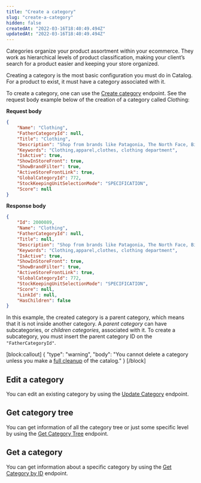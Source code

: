 ```yaml
---
title: "Create a category"
slug: "create-a-category"
hidden: false
createdAt: "2022-03-16T18:40:49.494Z"
updatedAt: "2022-03-16T18:40:49.494Z"
---
```


Categories organize your product assortment within your ecommerce. They work as hierarchical levels of product classification, making your client’s search for a product easier and keeping your store organized.

Creating a category is the most basic configuration you must do in Catalog. For a product to exist, it must have a category associated with it.

To create a category, one can use the [Create category](https://developers.vtex.com/vtex-rest-api/reference/catalog-api-post-category) endpoint. See the request body example below of the creation of a category called Clothing:

**Request body**

```json
{
    "Name": "Clothing",
    "FatherCategoryId": null,
    "Title": "Clothing",
    "Description": "Shop from brands like Patagonia, The North Face, Billabong, Columbia, and more to dress yourself for success.",
    "Keywords": "Clothing,apparel,clothes, clothing department",
    "IsActive": true,
    "ShowInStoreFront": true,
    "ShowBrandFilter": true,
    "ActiveStoreFrontLink": true,
    "GlobalCategoryId": 772,
    "StockKeepingUnitSelectionMode": "SPECIFICATION",
    "Score": null
}
```

**Response body**

```json
{
    "Id": 2000089,
    "Name": "Clothing",
    "FatherCategoryId": null,
    "Title": null,
    "Description": "Shop from brands like Patagonia, The North Face, Billabong, Columbia, and more to dress yourself for success.",
    "Keywords": "Clothing,apparel,clothes, clothing department",
    "IsActive": true,
    "ShowInStoreFront": true,
    "ShowBrandFilter": true,
    "ActiveStoreFrontLink": true,
    "GlobalCategoryId": 772,
    "StockKeepingUnitSelectionMode": "SPECIFICATION",
    "Score": null,
    "LinkId": null,
    "HasChildren": false
}
```

In this example, the created category is a parent category, which means that it is not inside another category. A *parent category* can have subcategories, or *children categories*, associated with it. To create a subcategory, you must insert the parent category ID on the `"FatherCategoryId"`.

[block:callout]
{
  "type": "warning",
  "body": "You cannot delete a category unless you make a [full cleanup](https://help.vtex.com/en/tutorial/database-maintenance-full-cleanup--34P9LGs7BCIQK6acQom802) of the catalog."
}
[/block]

## Edit a category

You can edit an existing category by using the [Update Category](https://developers.vtex.com/vtex-rest-api/reference/catalog-api-put-category) endpoint.

## Get category tree

You can get information of all the category tree or just some specific level by using the [Get Category Tree](https://developers.vtex.com/vtex-rest-api/reference/catalog-api-get-category-tree) endpoint.

## Get a category

You can get information about a specific category by using the [Get Category by ID](https://developers.vtex.com/vtex-rest-api/reference/catalog-api-get-category)
endpoint.
